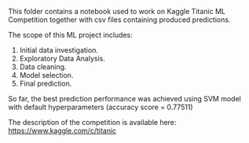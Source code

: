 This folder contains a notebook used to work on Kaggle Titanic ML Competition together with csv files containing produced predictions.

The scope of this ML project includes:
1. Initial data investigation.
2. Exploratory Data Analysis.
3. Data cleaning.
4. Model selection.
5. Final prediction.

So far, the best prediction performance was achieved using SVM model with default hyperparameters (accuracy score = 0.77511)

The description of the competition is available here: https://www.kaggle.com/c/titanic
